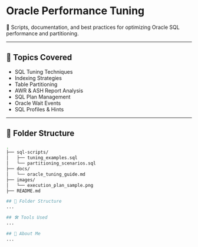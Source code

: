 # Oracle Performance Tuning

🧠 Scripts, documentation, and best practices for optimizing Oracle SQL performance and partitioning.

---

## 📌 Topics Covered

- SQL Tuning Techniques
- Indexing Strategies
- Table Partitioning
- AWR & ASH Report Analysis
- SQL Plan Management
- Oracle Wait Events
- SQL Profiles & Hints

---

## 📁 Folder Structure

```bash
.
├── sql-scripts/
│   ├── tuning_examples.sql
│   └── partitioning_scenarios.sql
├── docs/
│   └── oracle_tuning_guide.md
├── images/
│   └── execution_plan_sample.png
├── README.md

## 📁 Folder Structure
...

## 🛠 Tools Used
...

## 👤 About Me
...

